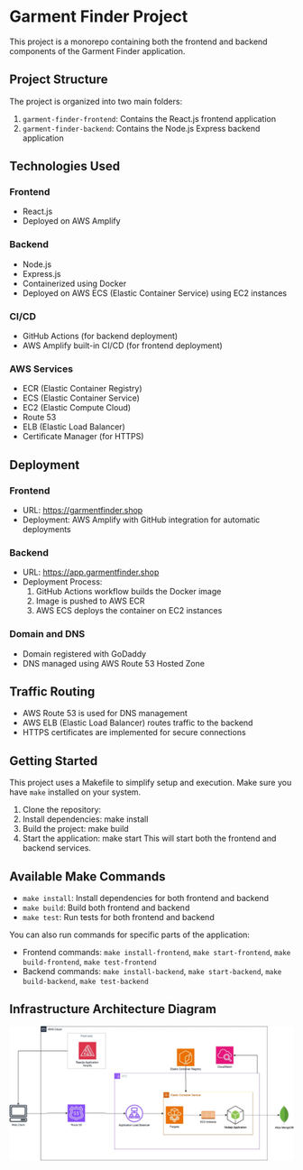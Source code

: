 # Garment Finder Project

This project is a monorepo containing both the frontend and backend components of the Garment Finder application.

## Project Structure

The project is organized into two main folders:

1. `garment-finder-frontend`: Contains the React.js frontend application
2. `garment-finder-backend`: Contains the Node.js Express backend application

## Technologies Used

### Frontend
- React.js
- Deployed on AWS Amplify

### Backend
- Node.js
- Express.js
- Containerized using Docker
- Deployed on AWS ECS (Elastic Container Service) using EC2 instances

### CI/CD
- GitHub Actions (for backend deployment)
- AWS Amplify built-in CI/CD (for frontend deployment)

### AWS Services
- ECR (Elastic Container Registry)
- ECS (Elastic Container Service)
- EC2 (Elastic Compute Cloud)
- Route 53
- ELB (Elastic Load Balancer)
- Certificate Manager (for HTTPS)

## Deployment

### Frontend
- URL: https://garmentfinder.shop
- Deployment: AWS Amplify with GitHub integration for automatic deployments

### Backend
- URL: https://app.garmentfinder.shop
- Deployment Process:
  1. GitHub Actions workflow builds the Docker image
  2. Image is pushed to AWS ECR
  3. AWS ECS deploys the container on EC2 instances

### Domain and DNS
- Domain registered with GoDaddy
- DNS managed using AWS Route 53 Hosted Zone

## Traffic Routing
- AWS Route 53 is used for DNS management
- AWS ELB (Elastic Load Balancer) routes traffic to the backend
- HTTPS certificates are implemented for secure connections

## Getting Started

This project uses a Makefile to simplify setup and execution. Make sure you have `make` installed on your system.

1. Clone the repository:
2. Install dependencies:
make install
3. Build the project:
make build
4. Start the application:
make start
This will start both the frontend and backend services.

## Available Make Commands

- `make install`: Install dependencies for both frontend and backend
- `make build`: Build both frontend and backend
- `make test`: Run tests for both frontend and backend

You can also run commands for specific parts of the application:

- Frontend commands: `make install-frontend`, `make start-frontend`, `make build-frontend`, `make test-frontend`
- Backend commands: `make install-backend`, `make start-backend`, `make build-backend`, `make test-backend`

## Infrastructure Architecture Diagram
<img  src="simple-Architecture.jpg" alt="image_name png" />